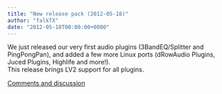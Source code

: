 ```yaml
---
title: "New release pack (2012-05-18)"
author: "falkTX"
date: "2012-05-18T00:00:00+0000"
---
```

We just released our very first audio plugins (3BandEQ/Splitter and PingPongPan),
and added a few more Linux ports (dRowAudio Plugins, Juced Plugins, Highlife and more!).\
This release brings LV2 support for all plugins.

[Comments and discussion](http://www.kvraudio.com/forum/viewtopic.php?t=350181)
